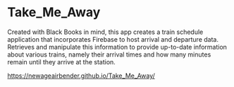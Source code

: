 # Take_Me_Away

Created with Black Books in mind, this app creates a train schedule application that incorporates Firebase to host arrival and departure data. Retrieves and manipulate this information to provide up-to-date information about various trains, namely their arrival times and how many minutes remain until they arrive at the station.

https://newageairbender.github.io/Take_Me_Away/
